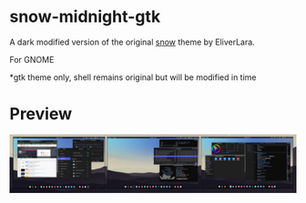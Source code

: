 # snow-midnight-gtk

A dark modified version of the original [snow](https://github.com/EliverLara/snow) theme by EliverLara.

For GNOME

*gtk theme only, shell remains original but will be modified in time

# Preview

![Preview](https://github.com/marinos-m/snow-midnight-gtk/blob/master/screen.jpg)
